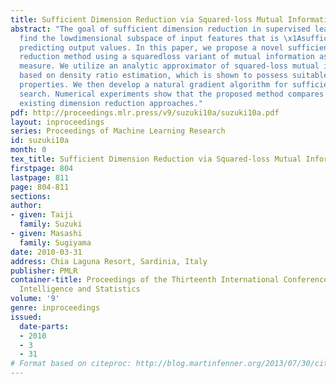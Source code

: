 ```yaml
---
title: Sufficient Dimension Reduction via Squared-loss Mutual Information Estimation
abstract: "The goal of sufficient dimension reduction in supervised learning is to
  find the lowdimensional subspace of input features that is \x1Asufficient\x1A for
  predicting output values. In this paper, we propose a novel sufficient dimension
  reduction method using a squaredloss variant of mutual information as a dependency
  measure. We utilize an analytic approximator of squared-loss mutual information
  based on density ratio estimation, which is shown to possess suitable convergence
  properties. We then develop a natural gradient algorithm for sufficient subspace
  search. Numerical experiments show that the proposed method compares favorably with
  existing dimension reduction approaches."
pdf: http://proceedings.mlr.press/v9/suzuki10a/suzuki10a.pdf
layout: inproceedings
series: Proceedings of Machine Learning Research
id: suzuki10a
month: 0
tex_title: Sufficient Dimension Reduction via Squared-loss Mutual Information Estimation
firstpage: 804
lastpage: 811
page: 804-811
sections: 
author:
- given: Taiji
  family: Suzuki
- given: Masashi
  family: Sugiyama
date: 2010-03-31
address: Chia Laguna Resort, Sardinia, Italy
publisher: PMLR
container-title: Proceedings of the Thirteenth International Conference on Artificial
  Intelligence and Statistics
volume: '9'
genre: inproceedings
issued:
  date-parts:
  - 2010
  - 3
  - 31
# Format based on citeproc: http://blog.martinfenner.org/2013/07/30/citeproc-yaml-for-bibliographies/
---
```

